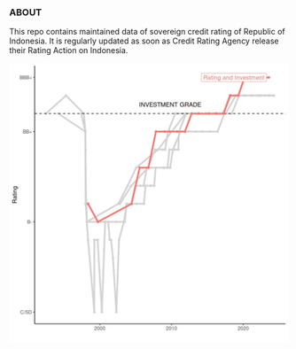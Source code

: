 ### ABOUT

This repo contains maintained data of sovereign credit rating of Republic of Indonesia. It is regularly updated as soon as Credit Rating Agency release their Rating Action on Indonesia.

![Sovereign Rating History of Indonesia](rating_history.jpg)
